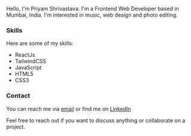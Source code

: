 Hello, I'm Priyam Shrivastava. I'm a Frontend Web Developer based in Mumbai, India. I'm interested in music, web design and photo editing.

### Skills

Here are some of my skills:

- ReactJs
- TailwindCSS
- JavaScript
- HTML5
- CSS3

### Contact

You can reach me via [email](priyam2007sp@gmail.com)  or find me on [LinkedIn](https://www.linkedin.com/in/shrivastavpriyam/)

Feel free to reach out if you want to discuss anything or collaborate on a project.
